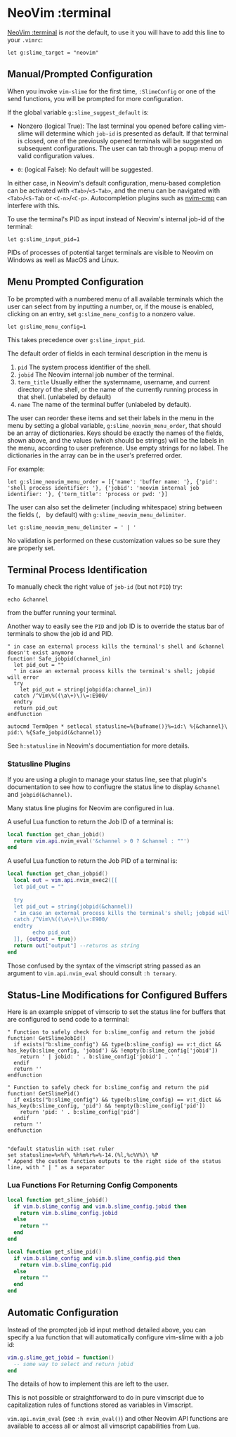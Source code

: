 # NeoVim :terminal

[NeoVim :terminal](https://neovim.io/doc/user/nvim_terminal_emulator.html) is *not* the default, to use it you will have to add this line to your `.vimrc`:

```vim
let g:slime_target = "neovim"
```


## Manual/Prompted Configuration

When you invoke `vim-slime` for the first time, `:SlimeConfig` or one of the send functions, you will be prompted for more configuration.

If the global variable `g:slime_suggest_default` is:

- Nonzero (logical True): The last terminal you opened before calling vim-slime will determine which `job-id` is presented as default. If that terminal is closed, one of the previously opened terminals will be suggested on subsequent configurations. The user can tab through a popup menu of valid configuration values.

- `0`: (logical False): No default will be suggested.


In either case, in Neovim's default configuration, menu-based completion can be activated with `<Tab>`/`<S-Tab>`, and the menu can be navigated with `<Tab>`/`<S-Tab` or `<C-n>`/`<C-p>`.  Autocompletion plugins such as [nvim-cmp](https://github.com/hrsh7th/nvim-cmp) can interfere with this.

To use the terminal's PID as input instead of Neovim's internal job-id of the terminal:

```vim
let g:slime_input_pid=1
```

PIDs of processes of potential target terminals are visible to Neovim on Windows as well as MacOS and Linux.


## Menu Prompted Configuration

To be prompted with a numbered menu of all available terminals which the user can select from by inputting a number, or, if the mouse is enabled, clicking on an entry, set `g:slime_menu_config` to a nonzero value.

```vim
let g:slime_menu_config=1
```

This takes precedence over `g:slime_input_pid`.

The default order of fields in each terminal description in the menu is 

1. `pid`  The system process identifier of the shell.
2. `jobid` The Neovim internal job number of the terminal.
3. `term_title` Usually either the systemname, username, and current directory of the shell, or the name of the currently running process in that shell. (unlabeled by default)
4. `name` The name of the terminal buffer (unlabeled by default).

The user can reorder these items and set their labels in the menu in the menu by setting a global variable,  `g:slime_neovim_menu_order`, that should be an array of dictionaries. Keys should be exactly the names of the fields, shown above, and the values (which should  be strings) will be the labels in the menu, according to user preference.  Use empty strings for no label.  The dictionaries in the array can be in the user's preferred order.

For example:

```vim
let g:slime_neovim_menu_order = [{'name': 'buffer name: '}, {'pid': 'shell process identifier: '}, {'jobid': 'neovim internal job identifier: '}, {'term_title': 'process or pwd: '}]
```

The user can also set the delimeter (including whitespace) string between the fields (`, ` by default) with `g:slime_neovim_menu_delimiter`.

```vim
let g:slime_neovim_menu_delimiter = ' | '
```

No validation is performed on these customization values so be sure they are properly set.


## Terminal Process Identification

To manually check the right value of `job-id`  (but not `PID`) try:

```vim
echo &channel
```

from the buffer running your terminal.

Another way to easily see the `PID` and job ID is to override the status bar of terminals to show the job id and PID.

```vim
" in case an external process kills the terminal's shell and &channel doesn't exist anymore
function! Safe_jobpid(channel_in)
  let pid_out = ""
  " in case an external process kills the terminal's shell; jobpid will error
  try
    let pid_out = string(jobpid(a:channel_in))
  catch /^Vim\%((\a\+)\)\=:E900/
  endtry
  return pid_out
endfunction

autocmd TermOpen * setlocal statusline=%{bufname()}%=id:\ %{&channel}\ pid:\ %{Safe_jobpid(&channel)}
```

See `h:statusline` in Neovim's documentiation for more details.

### Statusline Plugins
If you are using a plugin to manage your status line, see that plugin's documentation to see how to confiugre the status line to display `&channel` and `jobpid(&channel)`.

Many status line plugins for Neovim are configured in lua.

A useful Lua function to return the Job ID of a terminal is:

```lua
local function get_chan_jobid()
  return vim.api.nvim_eval('&channel > 0 ? &channel : ""')
end
```

A useful Lua function to return the Job PID of a terminal is:

```lua
local function get_chan_jobpid()
  local out = vim.api.nvim_exec2([[
  let pid_out = ""
  
  try
  let pid_out = string(jobpid(&channel))
  " in case an external process kills the terminal's shell; jobpid will error
  catch /^Vim\%((\a\+)\)\=:E900/
  endtry
  		echo pid_out
  ]], {output = true})
  return out["output"] --returns as string
end
```

Those confused by the syntax of the vimscript string passed as an argument to `vim.api.nvim_eval` should consult `:h ternary`.

## Status-Line Modifications for Configured Buffers

Here is an example snippet of vimscrip to set the status line for buffers that are configured to send code to a terminal:

```vim
" Function to safely check for b:slime_config and return the jobid
function! GetSlimeJobId()
  if exists("b:slime_config") && type(b:slime_config) == v:t_dict && has_key(b:slime_config, 'jobid') && !empty(b:slime_config['jobid'])
    return ' | jobid: ' . b:slime_config['jobid'] . ' '
  endif
  return ''
endfunction

" Function to safely check for b:slime_config and return the pid
function! GetSlimePid()
  if exists("b:slime_config") && type(b:slime_config) == v:t_dict && has_key(b:slime_config, 'pid') && !empty(b:slime_config['pid'])
    return 'pid: ' . b:slime_config['pid']
  endif
  return ''
endfunction


"default statuslin with :set ruler
set statusline=%<%f\ %h%m%r%=%-14.(%l,%c%V%)\ %P
" Append the custom function outputs to the right side of the status line, with " | " as a separator
```

### Lua Functions For Returning Config Components

```lua
local function get_slime_jobid()
  if vim.b.slime_config and vim.b.slime_config.jobid then
    return vim.b.slime_config.jobid
  else
    return ""
  end
end
```

```lua
local function get_slime_pid()
  if vim.b.slime_config and vim.b.slime_config.pid then
    return vim.b.slime_config.pid
  else
    return ""
  end
end
```

## Automatic Configuration

Instead of the prompted job id input method detailed above, you can specify a lua function that will automatically configure vim-slime with a job id:

```lua
vim.g.slime_get_jobid = function()
  -- some way to select and return jobid
end
```

The details of how to implement this are left to the user.

This is not possible or straightforward to do in pure vimscript due to capitalization rules of functions stored as variables in Vimscript.

 `vim.api.nvim_eval` (see `:h nvim_eval()`) and other Neovim API functions are available to access all or almost all vimscript capabilities from Lua.
